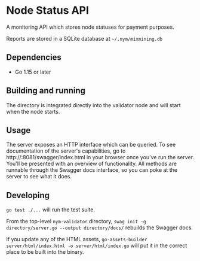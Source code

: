 # Node Status API

A monitoring API which stores node statuses for payment purposes.

Reports are stored in a SQLite database at `~/.nym/mixmining.db`

## Dependencies

* Go 1.15 or later

## Building and running

The directory is integrated directly into the validator node and will start when the node starts.

## Usage

The server exposes an HTTP interface which can be queried. To see documentation 
of the server's capabilities, go to http://<deployment-host>:8081/swagger/index.html in
your browser once you've run the server. You'll be presented with an overview
of functionality. All methods are runnable through the Swagger docs interface, 
so you can poke at the server to see what it does. 

## Developing

`go test ./...` will run the test suite.

From the top-level `nym-validator` directory, `swag init -g directory/server.go --output directory/docs/` rebuilds the Swagger docs.

If you update any of the HTML assets,
`go-assets-builder server/html/index.html -o server/html/index.go` will
put it in the correct place to be built into the binary. 

